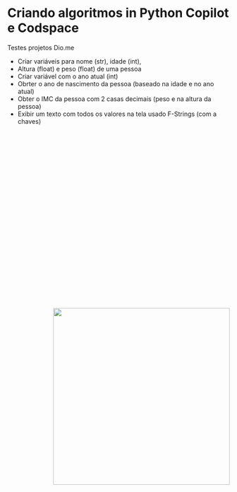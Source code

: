 # Criando algoritmos in Python Copilot e Codspace
Testes projetos Dio.me 

* Criar variáveis para nome (str), idade (int),
* Altura (float) e peso (float) de uma pessoa
* Criar variável com o ano atual (int)
* Obrter o ano de nascimento da pessoa (baseado na idade e no ano atual)
* Obter o IMC da pessoa com 2 casas decimais (peso e na altura da pessoa)
* Exibir um texto com todos os valores na tela usado F-Strings (com a chaves)

<img style="margin-top: 400px;" align="right" width="400px" src="https://th.bing.com/th/id/R.a1c06cb22dfc275ec45fe3400239e1f7?rik=PvkrFCfAiNux7A&riu=http%3a%2f%2fi.blogs.es%2f02ef6c%2fangry-typing-%2f650_1200.gif&ehk=IJ7269z8LTG4mshNfM4H84mFfDdstKrPF3wyfDzdPEQ%3d&risl=1&pid=ImgRaw&r=0">